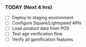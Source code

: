 ### TODAY (Next 4 hrs)

- [ ] Deploy to staging environment
- [ ] Configure Square/Lightspeed APIs
- [ ] Load product data from POS
- [ ] Test age verification flow
- [ ] Verify all gamification features
